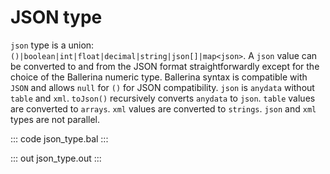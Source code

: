 # JSON type

`json` type is a union: `()|boolean|int|float|decimal|string|json[]|map<json>`. A `json` value can be converted to and from the JSON format straightforwardly except for the choice of the Ballerina numeric type. Ballerina syntax is compatible with `JSON` and allows `null` for `()` for JSON compatibility. `json` is `anydata` without `table` and `xml`. `toJson()` recursively converts `anydata` to `json`. `table` values are converted to `arrays`. `xml` values are converted to `strings`. `json` and `xml` types are not parallel.

::: code json_type.bal :::

::: out json_type.out :::